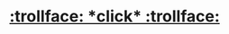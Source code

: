 # [:trollface: \*click\* :trollface:](https://github.com/Miner-Bot/MinerBot/blob/Miner-Bot.github.io/s/e/c/r/e/t/:/UNLOCKED.md)
